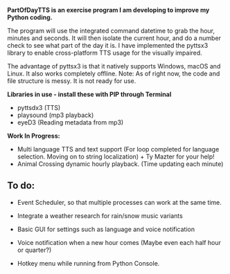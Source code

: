 **PartOfDayTTS is an exercise program I am developing to improve my Python coding.** 

The program will use the integrated command datetime to grab the hour, minutes and seconds. 
It will then isolate the current hour, and do a number check to see what part of the day it is. 
I have implemented the pyttsx3 library to enable cross-platform TTS usage for the visually impaired. 

The advantage of pyttsx3 is that it natively supports Windows, macOS and Linux. It also works completely offline.
Note: As of right now, the code and file structure is messy. It is not ready for use.

**Libraries in use - install these with PIP through Terminal**
- pyttsdx3 (TTS)
- playsound (mp3 playback)
- eyeD3 (Reading metadata from mp3)



**Work In Progress:**
- Multi language TTS and text support (For loop completed for language selection. Moving on to string localization) + Ty Mazter for your help!
- Animal Crossing dynamic hourly playback. (Time updating each minute) 

**To do:**
- 
- Event Scheduler, so that multiple processes can work at the same time.
- Integrate a weather research for rain/snow music variants
- Basic GUI for settings such as language and voice notification
- Voice notification when a new hour comes (Maybe even each half hour or quarter?)

- Hotkey menu while running from Python Console. 



